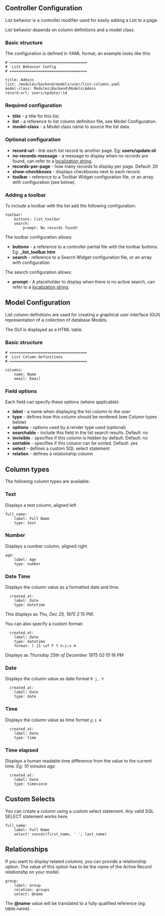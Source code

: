 ## Controller Configuration

List behavior is a controller modifier used for easily adding a List to a page.

List behavior depends on column definitions and a model class.

### Basic structure

The configuration is defined in YAML format, an example looks like this:

```
# ===================================
#  List Behavior Config
# ===================================

title: Admins
list: /modules/backend/models/user/list-columns.yaml
model-class: Modules\Backend\Models\Admin
record-url: users/update/:id
```

### Required configuration

* **title** - a title for this list.
* **list** - a reference to list column definition file, see Model Configuration.
* **model-class** - a Model class name to source the list data.

### Optional configuration

* **record-url** - link each list record to another page. Eg: **users/update:id**
* **no-records-message** - a message to display when no records are found, can refer to a [localization string](Localization).
* **records-per-page** - how many records to display per page. Default: 20
* **show-checkboxes** - displays checkboxes next to each record.
* **toolbar** - reference to a Toolbar Widget configuration file, or an array with configuration (see below).

### Adding a toolbar

To include a toolbar with the list add the following configuration:

```
toolbar:
    buttons: list_toolbar
    search:
        prompt: No records found!
```

The toolbar configuration allows:

* **buttons** - a reference to a controller partial file with the toolbar buttons. Eg: **_list_toolbar.htm**
* **search** - reference to a Search Widget configuration file, or an array with configuration.

The search configuration allows:

* **prompt** - A placeholder to display when there is no active search, can refer to a [localization string](Localization).






## Model Configuration

List column definitions are used for creating a graphical user interface (GUI) representation of a collection of database Models.

The GUI is displayed as a HTML table.

### Basic structure

```
# ===================================
#  List Column Definitions
# ===================================

columns:
    name: Name
    email: Email
```

### Field options

Each field can specify these options (where applicable):

* **label** - a name when displaying the list column to the user
* **type** - defines how this column should be rendered (see Column types below)
* **options** - options used by a render type used (optional)
* **searchable** - include this field in the list search results. Default: no
* **invisible** - specifies if this column is hidden by default. Default: no
* **sortable** - specifies if this column can be sorted. Default: yes
* **select** - defines a custom SQL select statement
* **relation** - defines a relationship column

## Column types

The following column types are available:

### Text

Displays a text column, aligned left

```
full_name:
    label: Full Name
    type: text
```

### Number

Displays a number column, aligned right

```
age:
    label: Age
    type: number
```

### Date Time

Displays the column value as a formatted date and time.

```
  created_at:
    label: Date
    type: datetime
```

This displays as *Thu, Dec 25, 1975 2:15 PM*.

You can also specify a custom format:

```
  created_at:
    label: Date
    type: datetime
    format: l jS \of F Y h:i:s A
```

Displays as *Thursday 25th of December 1975 02:15:16 PM*

### Date

Displays the column value as date format `M j, Y`

```
  created_at:
    label: Date
    type: date
```

### Time

Displays the column value as time format `g:i A`

```
  created_at:
    label: Date
    type: time
```

### Time elapsed

Displays a human readable time difference from the value to the current time. Eg: *10 minutes ago*

```
  created_at:
    label: Date
    type: timesince
```

## Custom Selects

You can create a column using a custom select statement. Any valid SQL SELECT statement works here.

```
full_name:
    label: Full Name
    select: concat(first_name, ' ', last_name)
```

## Relationships

If you want to display related columns, you can provide a relationship option.
The value of this option has to be the name of the Active Record relationshp on your model.

```
group:
    label: Group
    relation: groups
    select: @name
```

The **@name** value will be translated to a fully qualified reference (eg: table.name).


